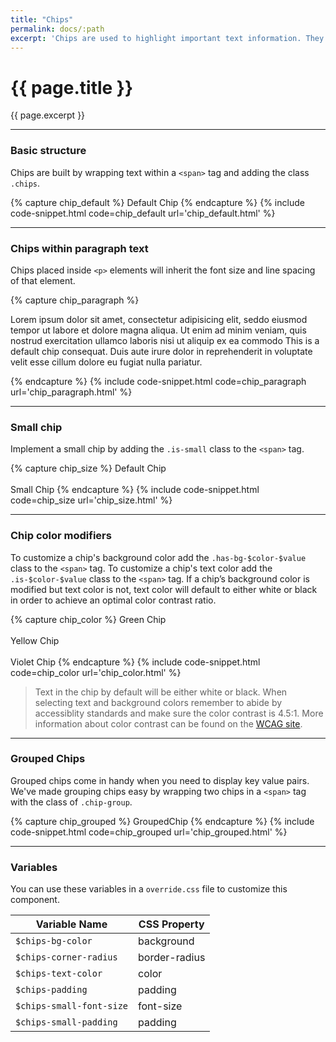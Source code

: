 ```yaml
---
title: "Chips"
permalink: docs/:path
excerpt: 'Chips are used to highlight important text information. They come in two sizes and their color can be customized.'
---
```


# {{ page.title }}
{{ page.excerpt }}

***


### Basic structure
Chips are built by wrapping text within a  `<span>` tag and adding the class `.chips`.

{% capture chip_default %}
<span class="chips">Default Chip</span>
{% endcapture %}
{% include code-snippet.html code=chip_default url='chip_default.html' %}


***


### Chips within paragraph text
Chips placed inside `<p>` elements will inherit the font size and line spacing of that element.

{% capture chip_paragraph %}
<p> Lorem ipsum dolor sit amet, <span class="chips has-bg-purple-500">consectetur</span> adipisicing elit, seddo eiusmod tempor ut labore et dolore magna aliqua. Ut enim ad minim veniam, quis nostrud exercitation ullamco laboris nisi ut aliquip ex ea commodo <span class="chips bg-brand-200">This is a default chip</span> consequat. Duis aute irure dolor in reprehenderit in voluptate velit esse cillum dolore eu fugiat nulla pariatur. </p>
{% endcapture %}
{% include code-snippet.html code=chip_paragraph url='chip_paragraph.html' %}


***


### Small chip
Implement a small chip by adding the `.is-small` class to the `<span>` tag.

{% capture chip_size %}
<span class="chips">Default Chip</span>
<br>
<br>
<span class="chips is-small">Small Chip</span>
{% endcapture %}
{% include code-snippet.html code=chip_size url='chip_size.html' %}


***


### Chip color modifiers
To customize a chip's background color add the `.has-bg-$color-$value` class to the `<span>` tag. To customize a chip's text color add the `.is-$color-$value` class to the `<span>` tag. If a chip’s background color is modified but text color is not, text color will default to either white or black in order to achieve an optimal color contrast ratio.

{% capture chip_color %}
<span class="chips has-bg-lime-500">Green Chip</span>
<br>
<br>
<span class="chips has-bg-status-warning">Yellow Chip</span>
<br>
<br>
<span class="chips has-bg-violet-100 is-violet-500 ">Violet Chip</span>
{% endcapture %}
{% include code-snippet.html code=chip_color url='chip_color.html' %}

<blockquote class="accessible">Text in the chip by default will be either white or black. When selecting text and background colors remember to abide by accessiblity standards and make sure the color contrast is 4.5:1. More information about color contrast can be found on the <a href="https://www.w3.org/TR/UNDERSTANDING-WCAG20/visual-audio-contrast-contrast.html" target="blank">WCAG site</a>.</blockquote>


***


### Grouped Chips
Grouped chips come in handy when you need to display key value pairs. We've made grouping chips easy by wrapping two chips in a `<span>` tag with the class of `.chip-group`.

{% capture chip_grouped %}
<span class="chip-group">
  <span class="chips has-bg-purple-500">Grouped</span><span class="chips has-bg-purple-300">Chip</span>
</span>
{% endcapture %}
{% include code-snippet.html code=chip_grouped url='chip_grouped.html' %}


***


### Variables
You can use these variables in a `override.css` file to customize this component.

|Variable Name|CSS Property|
| - | - |
|`$chips-bg-color`|background|
|`$chips-corner-radius`|border-radius|
|`$chips-text-color`|color|
|`$chips-padding`|padding|
|`$chips-small-font-size`|font-size|
|`$chips-small-padding`|padding|
